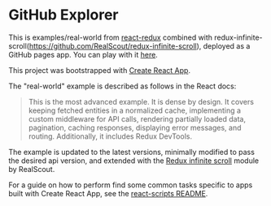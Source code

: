 GitHub Explorer
===============

This is examples/real-world from [react-redux](https://github.com/reactjs/redux)
combined with
redux-infinite-scroll(https://github.com/RealScout/redux-infinite-scroll),
deployed as a GitHub pages app. You can play with it
[here](https://jstafford.github.io/github-explorer/).

This project was bootstrapped with
[Create React App](https://github.com/facebookincubator/create-react-app).

The "real-world" example is described as follows in the React docs:

> This is the most advanced example. It is dense by design. It covers keeping
> fetched entities in a normalized cache, implementing a custom middleware for
> API calls, rendering partially loaded data, pagination, caching responses,
> displaying error messages, and routing. Additionally, it includes Redux
> DevTools.

The example is updated to the latest versions, minimally modified to pass the desired
api version, and extended with the
[Redux infinite scroll](https://github.com/RealScout/redux-infinite-scroll)
module by RealScout.

For a guide on how to perform find some common tasks specific to apps built
with Create React App, see the [react-scripts README](https://github.com/facebookincubator/create-react-app/blob/master/packages/react-scripts/template/README.md).

